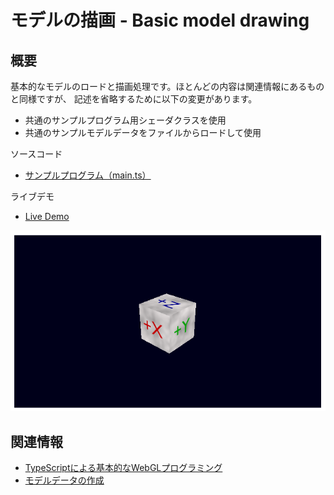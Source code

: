 # モデルの描画 - Basic model drawing

## 概要

基本的なモデルのロードと描画処理です。ほとんどの内容は関連情報にあるものと同様ですが、
記述を省略するために以下の変更があります。

- 共通のサンプルプログラム用シェーダクラスを使用
- 共通のサンプルモデルデータをファイルからロードして使用

ソースコード

- [サンプルプログラム（main.ts）](./main.ts)  

ライブデモ

- [Live Demo](https://warotarock.github.io/ptw_tips/tips/basic_model_drawing/)  

![](./basic_model_drawing_fig001.png)

## 関連情報

- [TypeScriptによる基本的なWebGLプログラミング](./basic_webgl_ts/)
- [モデルデータの作成](./basic_model_converting/)
